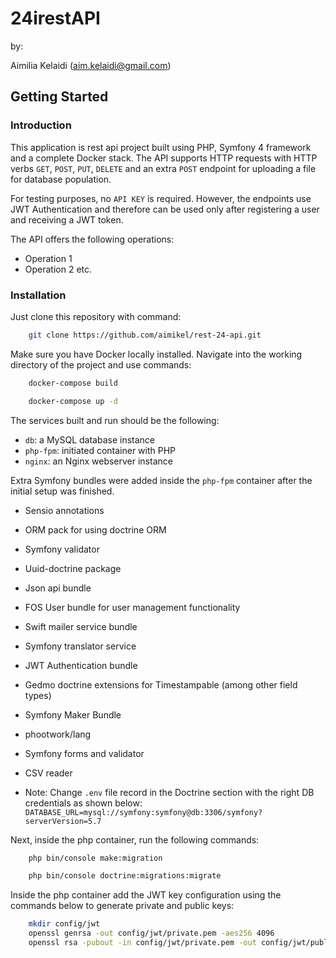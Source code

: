 24irestAPI
==========
by:

Aimilia Kelaidi (aim.kelaidi@gmail.com)

## Getting Started

### Introduction

This application is rest api project built using PHP, Symfony 4 framework and a complete Docker stack. The API 
supports HTTP requests with HTTP verbs `GET`, `POST`, `PUT`, `DELETE` and an extra `POST` endpoint for uploading a file for database 
population.

For testing purposes, no `API KEY` is required. However, the endpoints use JWT Authentication and therefore can be used 
only after registering a user and receiving a JWT token.

The API offers the following operations:
* Operation 1
* Operation 2 etc.

### Installation

Just clone this repository with command:
```bash
    git clone https://github.com/aimikel/rest-24-api.git
```
Make sure you have Docker locally installed. Navigate into the working directory of the project and use commands:
```bash
    docker-compose build
```

```bash
    docker-compose up -d
```

The services built and run should be the following:
* `db`: a MySQL database instance
* `php-fpm`: initiated container with PHP
* `nginx`: an Nginx webserver instance

Extra Symfony bundles were added inside the `php-fpm` container after the initial setup was finished.
* Sensio annotations
* ORM pack for using doctrine ORM
* Symfony validator
* Uuid-doctrine package
* Json api bundle
* FOS User bundle for user management functionality
* Swift mailer service bundle
* Symfony translator service
* JWT Authentication bundle
* Gedmo doctrine extensions for Timestampable (among other field types)
* Symfony Maker Bundle
* phootwork/lang
* Symfony forms and validator
* CSV reader

* Note: Change `.env` file record in the Doctrine section with the right DB credentials as shown below:
`DATABASE_URL=mysql://symfony:symfony@db:3306/symfony?serverVersion=5.7`

Next, inside the php container, run the following commands:
```bash
    php bin/console make:migration
```

```bash
    php bin/console doctrine:migrations:migrate
```
Inside the php container add the JWT key configuration using the commands below to generate private and public keys:
```bash
    mkdir config/jwt
    openssl genrsa -out config/jwt/private.pem -aes256 4096
    openssl rsa -pubout -in config/jwt/private.pem -out config/jwt/public.pem
```





